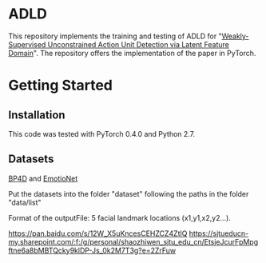 # ADLD
This repository implements the training and testing of ADLD for "[Weakly-Supervised Unconstrained Action Unit Detection via Latent Feature Domain](https://arxiv.org/pdf/1903.10143.pdf)". The repository offers the implementation of the paper in PyTorch.

# Getting Started
## Installation
This code was tested with PyTorch 0.4.0 and Python 2.7.

## Datasets
[BP4D](http://www.cs.binghamton.edu/~lijun/Research/3DFE/3DFE_Analysis.html) and [EmotioNet](http://cbcsl.ece.ohio-state.edu/dbform_emotionet.html)

Put the datasets into the folder "dataset" following the paths in the folder "data/list"



Format of the outputFile: 5 facial landmark locations (x1,y1,x2,y2...).


https://pan.baidu.com/s/12W_X5uKncesCEHZCZ4ZtlQ
https://sjtueducn-my.sharepoint.com/:f:/g/personal/shaozhiwen_sjtu_edu_cn/EtsjeJcurFpMpgftne6a8bMBTQcky9klDP-Js_0k2M7T3g?e=2ZrFuw
